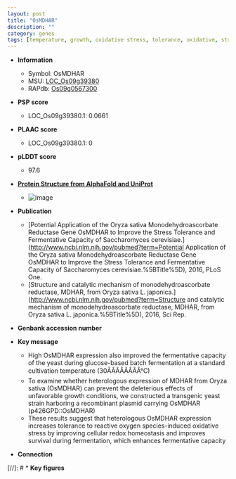 ```yaml
---
layout: post
title: "OsMDHAR"
description: ""
category: genes
tags: [temperature, growth, oxidative stress, tolerance, oxidative, stress, homeostasis, reactive oxygen species]
---
```


* **Information**  
    + Symbol: OsMDHAR  
    + MSU: [LOC_Os09g39380](http://rice.plantbiology.msu.edu/cgi-bin/ORF_infopage.cgi?orf=LOC_Os09g39380)  
    + RAPdb: [Os09g0567300](http://rapdb.dna.affrc.go.jp/viewer/gbrowse_details/irgsp1?name=Os09g0567300)  

* **PSP score**  
    + LOC_Os09g39380.1: 0.0661 

* **PLAAC score**  
    + LOC_Os09g39380.1: 0 

* **pLDDT score**
    + 97.6

* **[Protein Structure from AlphaFold and UniProt](https://www.uniprot.org/uniprotkb/Q652L6/entry#structure)**
    + ![image](https://ricepsp.github.io/images/Q6/AF-Q652L6-F1.png)

* **Publication**  
    + [Potential Application of the Oryza sativa Monodehydroascorbate Reductase Gene OsMDHAR to Improve the Stress Tolerance and Fermentative Capacity of Saccharomyces cerevisiae.](http://www.ncbi.nlm.nih.gov/pubmed?term=Potential Application of the Oryza sativa Monodehydroascorbate Reductase Gene OsMDHAR to Improve the Stress Tolerance and Fermentative Capacity of Saccharomyces cerevisiae.%5BTitle%5D), 2016, PLoS One.
    + [Structure and catalytic mechanism of monodehydroascorbate reductase, MDHAR, from Oryza sativa L. japonica.](http://www.ncbi.nlm.nih.gov/pubmed?term=Structure and catalytic mechanism of monodehydroascorbate reductase, MDHAR, from Oryza sativa L. japonica.%5BTitle%5D), 2016, Sci Rep.

* **Genbank accession number**  

* **Key message**  
    + High OsMDHAR expression also improved the fermentative capacity of the yeast during glucose-based batch fermentation at a standard cultivation temperature (30ÃÂÃÂÃÂÃÂ°C)
    + To examine whether heterologous expression of MDHAR from Oryza sativa (OsMDHAR) can prevent the deleterious effects of unfavorable growth conditions, we constructed a transgenic yeast strain harboring a recombinant plasmid carrying OsMDHAR (p426GPD::OsMDHAR)
    + These results suggest that heterologous OsMDHAR expression increases tolerance to reactive oxygen species-induced oxidative stress by improving cellular redox homeostasis and improves survival during fermentation, which enhances fermentative capacity

* **Connection**  

[//]: # * **Key figures**  


